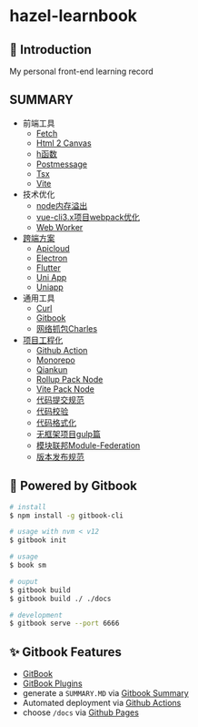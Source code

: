 # hazel-learnbook

## 🌈 Introduction

My personal front-end learning record

## SUMMARY

- 前端工具
  * [Fetch](前端工具/fetch.md)
  * [Html 2 Canvas](前端工具/html2canvas.md)
  * [h函数](前端工具/h函数.md)
  * [Postmessage](前端工具/postmessage.md)
  * [Tsx](前端工具/tsx.md)
  * [Vite](前端工具/vite.md)
- 技术优化
  * [node内存溢出](技术优化/node内存溢出.md)
  * [vue-cli3.x项目webpack优化](技术优化/vue-cli3.x项目webpack优化.md)
  * [Web Worker](技术优化/web-worker.md)
- [跨端方案](跨端方案/README.md)
  * [Apicloud](跨端方案/apicloud.md)
  * [Electron](跨端方案/electron.md)
  * [Flutter](跨端方案/flutter.md)
  * [Uni App](跨端方案/uni-app.md)
  * [Uniapp](跨端方案/uniapp.md)
- 通用工具
  * [Curl](通用工具/curl.md)
  * [Gitbook](通用工具/gitbook.md)
  * [网络抓包Charles](通用工具/网络抓包Charles.md)
- [项目工程化](项目工程化/README.md)
  * [Github Action](项目工程化/github-action.md)
  * [Monorepo](项目工程化/monorepo.md)
  * [Qiankun](项目工程化/qiankun.md)
  * [Rollup Pack Node](项目工程化/rollup-pack-node.md)
  * [Vite Pack Node](项目工程化/vite-pack-node.md)
  * [代码提交规范](项目工程化/代码提交规范.md)
  * [代码校验](项目工程化/代码校验.md)
  * [代码格式化](项目工程化/代码格式化.md)
  * [无框架项目gulp篇](项目工程化/无框架项目gulp篇.md)
  * [模块联邦Module-Federation](项目工程化/模块联邦Module-Federation.md)
  * [版本发布规范](项目工程化/版本发布规范.md)

## 🔗 Powered by Gitbook

```bash
# install
$ npm install -g gitbook-cli

# usage with nvm < v12
$ gitbook init

# usage
$ book sm

# ouput
$ gitbook build
$ gitbook build ./ ./docs

# development
$ gitbook serve --port 6666
```

## ✨ Gitbook Features

- [GitBook](https://docs.github.com/cn/actions)
- [GitBook Plugins](https://www.mapull.com/gitbook/comscore/)
- generate a `SUMMARY.MD` via [Gitbook Summary](https://github.com/imfly/gitbook-summary)
- Automated deployment via [Github Actions](https://docs.github.com/cn/actions)
- choose `/docs` via [Github Pages](https://docs.github.com/cn/pages/getting-started-with-github-pages/configuring-a-publishing-source-for-your-github-pages-site)
